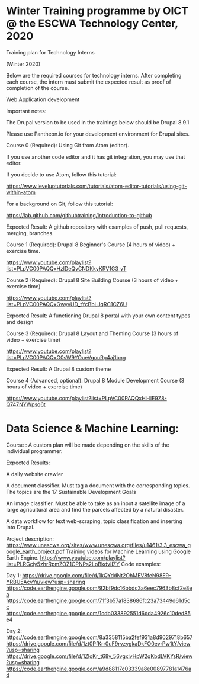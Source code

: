 # Winter Training programme by OICT @ the ESCWA Technology Center, 2020


Training plan for Technology Interns 

(Winter 2020) 

Below are the required courses for technology interns. After completing each course, the intern must submit the expected result as proof of completion of the course. 

 

Web Application development 

Important notes:  

The Drupal version to be used in the trainings below should be Drupal 8.9.1 

Please use Pantheon.io for your development environment for Drupal sites. 


Course 0 (Required): Using Git from Atom (editor). 

If you use another code editor and it has git integration, you may use that editor.

If you decide to use Atom, follow this tutorial: 

https://www.leveluptutorials.com/tutorials/atom-editor-tutorials/using-git-within-atom 

For a background on Git, follow this tutorial: 

https://lab.github.com/githubtraining/introduction-to-github 

Expected Result: A github repository with examples of push, pull requests, merging, branches. 


Course 1 (Required): Drupal 8 Beginner's Course (4 hours of video) + exercise time. 

https://www.youtube.com/playlist?list=PLpVC00PAQQxHzlDeQvCNDKkyKRV1G3_vT 


Course 2 (Required): Drupal 8 Site Building Course (3 hours of video + exercise time) 

https://www.youtube.com/playlist?list=PLpVC00PAQQxGwyvUD_tYcBbLJqRC1CZ6U  

Expected Result: A functioning Drupal 8 portal with your own content types and design 

 
Course 3 (Required): Drupal 8 Layout and Theming Course (3 hours of video + exercise time) 

https://www.youtube.com/playlist?list=PLpVC00PAQQxG0sW9YOueVgouRp4aj1bng 

Expected Result: A Drupal 8 custom theme 
 

Course 4 (Advanced, optional): Drupal 8 Module Development Course (3 hours of video + exercise time) 

https://www.youtube.com/playlist?list=PLpVC00PAQQxHi-llE9Z8-Q747NYWpsq6t 


 

# Data Science & Machine Learning: 

Course : A custom plan will be made depending on the skills of the individual programmer. 

Expected Results:

A daily website crawler 

A document classifier. Must tag a document with the corresponding topics. The topics are the 17 Sustainable Development Goals 

An image classifier. Must be able to take as an input a satellite image of a large agricultural area and find the parcels affected by a natural disaster. 

A data workflow for text web-scraping, topic classification and inserting into Drupal.

Project description: https://www.unescwa.org/sites/www.unescwa.org/files/u1461/3.3_escwa_google_earth_project.pdf
Training videos for Machine Learning using Google Earth Engine. https://www.youtube.com/playlist?list=PLRGciy5zhrRpmZOZ1CPNPs2LoBkdvIIZY
Code examples: 

Day 1:
https://drive.google.com/file/d/1kQYddNt2OhMEV8feN98E9-YRBU5AcvYa/view?usp=sharing
https://code.earthengine.google.com/92bf9dc16bbdc3a6eec7963b8cf2e8ea
https://code.earthengine.google.com/71f3b57a1838686fc23a73449d61d5cc
https://code.earthengine.google.com/1cdb033892551d6dda4926c10ded85e4

Day 2:
https://code.earthengine.google.com/8a3358115ba2fef931a8d9029718b657
https://drive.google.com/file/d/1zt0PfKrr0uF9rvzygkaDkFO0evrPw1tY/view?usp=sharing
https://drive.google.com/file/d/1ZIoKr_t68v_56vgxivHpW2qKbdLVKYsR/view?usp=sharing
https://code.earthengine.google.com/a9d88117c03339a8e00897781a1476ad

